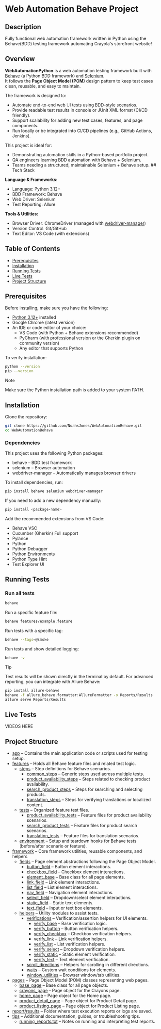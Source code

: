 
# Web Automation Behave Project

## Description

Fully functional web automation framework written in Python using the Behave(BDD) testing framework automating Crayola's storefront website!

## Overview

**WebAutomationPython** is a web automation testing framework built with [Behave](https://behave.readthedocs.io/en/stable/) (a Python BDD framework) and [Selenium](https://www.selenium.dev/).  
It follows the **Page Object Model (POM)** design pattern to keep test cases clean, reusable, and easy to maintain.  

The framework is designed to:  
- Automate end-to-end web UI tests using BDD-style scenarios.  
- Provide readable test results in console or JUnit XML format (CI/CD friendly).  
- Support scalability for adding new test cases, features, and page components.  
- Run locally or be integrated into CI/CD pipelines (e.g., GitHub Actions, Jenkins).  

This project is ideal for:  
- Demonstrating automation skills in a Python-based portfolio project.  
- QA engineers learning BDD automation with Behave + Selenium.  
- Teams needing a structured, maintainable Selenium + Behave setup. ## Tech Stack

**Language & Frameworks:**  
- Language: Python 3.12+  
- BDD Framework: Behave  
- Web Driver: Selenium  
- Test Reporting: Allure

**Tools & Utilities:**  
- Browser Driver: ChromeDriver (managed with [webdriver-manager](https://github.com/SergeyPirogov/webdriver_manager))  
- Version Control: Git/GitHub  
- Text Editor: VS Code (with extensions)
## Table of Contents

- [Prerequisites](#prerequisites)
- [Installation](#installation)
- [Running Tests](#running-tests)
- [Live Tests](#live-tests)
- [Project Structure](#project-structure)
## Prerequisites

Before installing, make sure you have the following:
- [Python 3.12+](https://www.python.org/downloads/) installed  
- Google Chrome (latest version)  
- An IDE or code editor of your choice:
  - VS Code (with Python + Behave extensions recommended)
  - PyCharm (with professional version or the Gherkin plugin on community version)
  - Any editor that supports Python

To verify installation:
```bash
python --version
pip --version
```
> [!NOTE]
> Make sure the Python installation path is added to your system PATH.

## Installation

Clone the repository:
```bash
git clone https://github.com/NoahsJones/WebAutomationBehave.git
cd WebAutomationBehave
```
### Dependencies

This project uses the following Python packages:
- behave – BDD test framework
- selenium – Browser automation
- webdriver-manager – Automatically manages browser drivers

To install dependencies, run:
```bash
pip install behave selenium webdriver-manager
```
If you need to add a new dependency manually:
```bash
pip install <package-name>
```
Add the recommended extensions from VS Code:
- Behave VSC
- Cucumber (Gherkin) Full support
- Pylance
- Python
- Python Debugger
- Python Environments 
- Python Type Hint
- Test Explorer UI
## Running Tests

### Run all tests
```bash
behave
```
Run a specific feature file:
```bash
behave features/example.feature
```
Run tests with a specific tag:
```bash
behave --tags=@smoke
```
Run tests and show detailed logging:
```bash
behave -v
```
> [!TIP]
> Test results will be shown directly in the terminal by default.
> For advanced reporting, you can integrate with Allure Behave:
```bash
pip install allure-behave
behave -f allure_behave.formatter:AllureFormatter -o Reports/Results
allure serve Reports/Results
```
## Live Tests

VIDEOS HERE

## Project Structure

- [app](./app/) – Contains the main application code or scripts used for testing setup.  
- [features](./features/) – Holds all Behave feature files and related test logic.  
    - [steps](./steps/) – Step definitions for Behave scenarios.  
        - [common_steps](./common_steps.py) – Generic steps used across multiple tests.  
        - [product_availability_steps](./product_availability_steps.py) – Steps related to checking product availability.  
        - [search_product_steps](./search_product_steps.py) – Steps for searching and selecting products.  
        - [translation_steps](./translation_steps.py) – Steps for verifying translations or localized content.  
    - [tests](./tests/) – Organized feature test files.  
        - [product_availability_tests](./product_availability_tests.py) – Feature files for product availability scenarios.  
        - [search_product_tests](./search_product_tests.py) – Feature files for product search scenarios.  
        - [translation_tests](./translation_tests.py) – Feature files for translation scenarios.  
    - [environment](./environment/) – Setup and teardown hooks for Behave tests (before/after scenario or feature).  
- [framework](./framework/) – Core framework utilities, reusable components, and helpers.  
    - [fields](./fields/) – Page element abstractions following the Page Object Model.  
        - [button_field](./button_field.py) – Button element interactions.  
        - [checkbox_field](./checkbox_field.py) – Checkbox element interactions.  
        - [element_base](./element_base.py) – Base class for all page elements.  
        - [link_field](./link_field.py) – Link element interactions.  
        - [list_field](./list_field.py) – List element interactions.  
        - [nav_field](./nav_field.py) – Navigation element interactions.  
        - [select_field](./select_field.py) – Dropdown/select element interactions.  
        - [static_field](./static_field.py) – Static text elements.  
        - [text_field](./text_field.py) – Input or text box elements.  
    - [helpers](./helpers/) – Utility modules to assist tests.  
        - [verifications](./verifications.py) – Verification/assertion helpers for UI elements.  
            - [verify_base](./verify_base.py) – Base verification logic.  
            - [verify_button](./verify_button.py) – Button verification helpers.  
            - [verify_checkbox](./verify_checkbox.py) – Checkbox verification helpers.  
            - [verify_link](./verify_link.py) – Link verification helpers.  
            - [verify_list](./verify_list.py) – List verification helpers.  
            - [verify_select](./verify_select.py) – Dropdown verification helpers.  
            - [verify_static](./verify_static.py) – Static element verification.  
            - [verify_text](./verify_text.py) – Text element verification.  
        - [scroll_directions](./scroll_directions.py) – Helpers for scrolling in different directions.  
        - [waits](./waits/) – Custom wait conditions for elements.  
        - [window_utilities](./window_utilities.py) – Browser window/tab utilities.  
- [pages](./pages/) – Page Object Model (POM) classes representing web pages.  
    - [base_page](./base_page.py) – Base class for all page objects.  
    - [crayons_page](./crayons_page.py) – Page object for the Crayons page.  
    - [home_page](./home_page.py) – Page object for the Home page.  
    - [product_detail_page](./product_detail_page.py) – Page object for Product Detail page.  
    - [product_listing_page](./product_listing_page.py) – Page object for Product Listing page.  
- [report/results](./report/results/) – Folder where test execution reports or logs are saved.  
- [tips](./tips/) – Additional documentation, guides, or troubleshooting tips.  
    - [running_reports.txt](./running_reports.txt) – Notes on running and interpreting test reports.  

